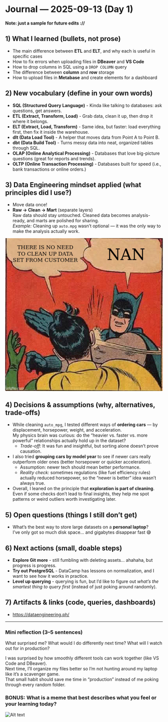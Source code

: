 # Journal — 2025-09-13 (Day 1)
**Note: just a sample for future edits ://**
## 1) What I learned (bullets, not prose)
- The main difference between **ETL** and **ELT**, and why each is useful in specific cases  
- How to fix errors when uploading files in **DBeaver** and **VS Code**  
- How to drop columns in SQL using a `DROP COLUMN` query  
- The difference between **column** and **row** storage 
- How to upload files in **Metabase** and create elements for a dashboard  

## 2) New vocabulary (define in your own words)
- **SQL (Structured Query Language)** - Kinda like talking to databases: ask questions, get answers.  
- **ETL (Extract, Transform, Load)** - Grab data, clean it up, then drop it where it belongs.  
- **ELT (Extract, Load, Transform)** - Same idea, but faster: load everything first, then fix it inside the warehouse.  
- **dlt (Data Load Tool)** - A helper that moves data from Point A to Point B.  
- **dbt (Data Build Tool)** - Turns messy data into neat, organized tables through SQL.  
- **OLAP (Online Analytical Processing)** - Databases that love big-picture questions (great for reports and trends).  
- **OLTP (Online Transaction Processing)** - Databases built for speed (i.e., bank transactions or online orders.)  

## 3) Data Engineering mindset applied (what principles did I use?)
- Move data once!
- **Raw → Clean → Mart** (separate layers)  
   Raw data should stay untouched. Cleaned data becomes analysis-ready, and marts are polished for sharing.  
   *Example:* Cleaning up `auto.mpg` wasn’t optional — it was the only way to make the analysis actually work.
  
![Alt text](../assets/NAN.jpg "NAN")

## 4) Decisions & assumptions (why, alternatives, trade-offs)
- While cleaning `auto_mpg`, I tested different ways of **ordering cars** — by displacement, horsepower, weight, and acceleration.  
  My physics brain was curious: do the “heavier vs. faster vs. more powerful” relationships actually hold up in the dataset?  
  - *Trade-off:* It was fun and insightful, but sorting alone doesn’t prove causation.  
- I also tried **grouping cars by model year** to see if newer cars really outperform older ones (better horsepower or quicker acceleration).  
  - Assumption: newer tech should mean better performance.  
  - *Reality check:* sometimes regulations (like fuel efficiency rules) actually reduced horsepower, so the “newer is better” idea wasn’t always true.
- Overall, I leaned on the principle that **exploration is part of cleaning**. Even if some checks don’t lead to final insights, they help me spot patterns or weird outliers worth investigating later.  

## 5) Open questions (things I still don’t get)
- What’s the best way to store large datasets on a **personal laptop**?  
  I’ve only got so much disk space… and gigabytes disappear fast 😅  

## 6) Next actions (small, doable steps)
- **Explore Git more** - still fumbling with deleting assets… ahahaha, but progress is progress.  
- **Try out PostgreSQL** - DataCamp has lessons on normalization, and I want to see how it works in practice.  
- **Level up querying** - querying is fun, but I’d like to figure out *what’s the smartest thing to query first* (instead of just poking around randomly).  


## 7) Artifacts & links (code, queries, dashboards)
- https://dataengineering.ph/

---

### Mini reflection (3–5 sentences)
What surprised me? What would I do differently next time? What will I watch out for in production?

I was surprised by how smoothly different tools can work together (like VS Code and DBeaver).  
Next time, I’ll organize my files better so I’m not hunting around my laptop like it’s a scavenger game.  
That small habit should save me time in “production” instead of me poking through every random folder.  

### BONUS: What is a meme that best describes what you feel or your learning today?

![Alt text](../assets/date-everywhere-data.gif "date is everywhere!")
